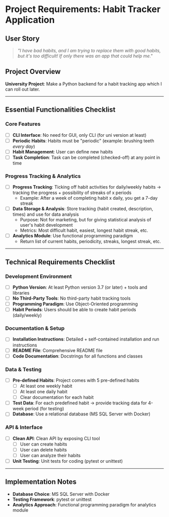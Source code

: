 # Project Requirements: Habit Tracker Application

## User Story

> *"I have bad habits, and I am trying to replace them with good habits, but it's too difficult! If only there was an app that could help me."*

## Project Overview

**University Project**: Make a Python backend for a habit tracking app which I can roll out later.

---

## Essential Functionalities Checklist

### Core Features
- [ ] **CLI Interface**: No need for GUI, only CLI (for uni version at least)
- [ ] **Periodic Habits**: Habits must be "periodic" (example: brushing teeth *every day*)
- [ ] **Habit Management**: User can define new habits
- [ ] **Task Completion**: Task can be completed (checked-off) at any point in time

### Progress Tracking & Analytics
- [ ] **Progress Tracking**: Ticking off habit activities for daily/weekly habits → tracking the progress + possibility of streaks of x periods
  - Example: After a week of completing habit x daily, you get a 7-day streak
- [ ] **Data Storage & Analysis**: Store tracking (habit created, description, times) and use for data analysis
  - Purpose: Not for marketing, but for giving statistical analysis of user's habit development
  - Metrics: Most difficult habit, easiest, longest habit streak, etc.
- [ ] **Analytics Module**: Use functional programming paradigm
  - Return list of current habits, periodicity, streaks, longest streak, etc.

---

## Technical Requirements Checklist

### Development Environment
- [ ] **Python Version**: At least Python version 3.7 (or later) + tools and libraries
- [ ] **No Third-Party Tools**: No third-party habit tracking tools
- [ ] **Programming Paradigm**: Use Object-Oriented programming
- [ ] **Habit Periods**: Users should be able to create habit periods (daily/weekly)

### Documentation & Setup
- [ ] **Installation Instructions**: Detailed + self-contained installation and run instructions
- [ ] **README File**: Comprehensive README file
- [ ] **Code Documentation**: Docstrings for all functions and classes

### Data & Testing
- [ ] **Pre-defined Habits**: Project comes with 5 pre-defined habits
  - [ ] At least one weekly habit
  - [ ] At least one daily habit
  - [ ] Clear documentation for each habit
- [ ] **Test Data**: For each predefined habit → provide tracking data for 4-week period (for testing)
- [ ] **Database**: Use a relational database (MS SQL Server with Docker)

### API & Interface
- [ ] **Clean API**: Clean API by exposing CLI tool
  - [ ] User can create habits
  - [ ] User can delete habits
  - [ ] User can analyze their habits
- [ ] **Unit Testing**: Unit tests for coding (pytest or unittest)

---

## Implementation Notes

- **Database Choice**: MS SQL Server with Docker
- **Testing Framework**: pytest or unittest
- **Analytics Approach**: Functional programming paradigm for analytics module

